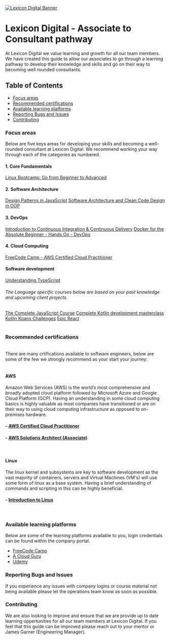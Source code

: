 [![Lexicon Digital Banner](https://lh5.googleusercontent.com/VKjxyIK_vWFyBeyOLIUs7ekUBjFJw2Eb9NaiaKNLXVfZ4FAFzomTYO2FGTNh4eMSMiQP96J36wcDTt0Q16KNmZI=w16383)](https://sites.google.com/lexicondigital.com.au/portal/home)

# Lexicon Digital - Associate to Consultant pathway

At Lexicon Digital we value learning and growth for all our team members. We have created this guide to allow our associates to go through a learning pathway to develop their knowledge and skills and go on their way to becoming well rounded consultants.

## Table of Contents

- [Focus areas](#focus-areas)
- [Recommended certifications](#certifications)
- [Available learning platforms](#learning-platforms)
- [Reporting Bugs and Issues](#reporting-issues)
- [Contributing](#contributing)

### Focus areas

Below are five keys areas for developing your skills and becoming a well-rounded consultant at Lexicon Digital. We recommend working your way through each of the categories as numbered. 

#### 1. Core Fundamentals
[Linux Bootcamp: Go from Beginner to Advanced](https://www.udemy.com/course/linux-administration-bootcamp/)
#### 2. Software Architecture
[Design Patterns in JavaScript](https://www.udemy.com/course/design-patterns-javascript/)
[Software Architecture and Clean Code Design in OOP](https://www.udemy.com/course/software-architecture-learnit/)

#### 3. DevOps
[Introduction to Continuous Integration & Continuous Delivery](https://www.udemy.com/course/introduction-to-continuous-integration-and-continuous-delivery/)
[Docker for the Absolute Beginner - Hands On - DevOps](https://www.udemy.com/course/learn-docker/)

#### 4. Cloud Computing
[FreeCode Camp - AWS Certified Cloud Practitioner](https://www.youtube.com/watch?v=SOTamWNgDKc)

#### Software development
[Understanding TypeScript](https://www.udemy.com/course/understanding-typescript/)
###### The Language specific courses below are based on your past knowledge and upcoming client projects.
[The Complete JavaScript Course](https://www.udemy.com/course/the-complete-javascript-course/)
[Complete Kotlin development masterclass](https://www.udemy.com/course/kotlinmasterclass/)
[Kotlin Koans Challenges](https://kotlinlang.org/docs/koans.html)
[Epic React](https://epicreact.dev/)
<br/>
<br/>

### Recommended certifications
<br/>
There are many crtifications available to software engineers, below are some of the few we strongly recommend as your start your journey:
<br/>
<br/>

#### **AWS**

Amazon Web Services (AWS) is the world’s most comprehensive and broadly adopted cloud platform followed by Microsoft Azure and Google Cloud Platform (GCP). Having an understanding in some cloud computing basics is highly valuable as most companies have transitioned or are on their way to using cloud computing infrastructure as opposed to on-premises hardware.
####  - [AWS Certified Cloud Practitioner](https://aws.amazon.com/certification/certified-cloud-practitioner/)

#### - [AWS Solutions Architect (Associate)](https://aws.amazon.com/certification/certified-solutions-architect-associate/)
<br/>

#### **Linux**

The linux kernel and subsystems are key to software development as the vast majority of containers, servers and Virtual Machines (VM's) will use some form of linux as a base system. Having a brief understanding of commands and scripting in this can be highly beneficial. 
#### - [Introduction to Linux](https://training.linuxfoundation.org/training/introduction-to-linux/)
<br/>

### Available learning platforms

Below are some of the learning platforms available to you, login credentials can be found within the company portal.

- [FreeCode Camp](https://www.freecodecamp.org/learn)
- [A Cloud Guru](https://acloudguru.com/)
- [Udemy](https://www.udemy.com/)

### Reporting Bugs and Issues

If you experience any issues with company logins or course material not being available please let the operations team know as soon as possible.
### Contributing

We are also looking to improve and ensure that we are provide up to date learning oppertunities for all our team members at Lexicon Digital. If you feel that this guide can be improved please reach out to your mentor or James Garner (Engineering Manager).